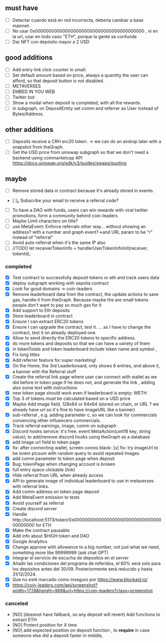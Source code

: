 ## must have
- [ ] Detectar cuando está en red incorrecta, debería cambiar a base mainnet.
- [ ] No usar 0x0000000000000000000000000000000000000000 , ni en la url, usar en todo caso "ETH", porque la gente se confunde
- [ ] Dar NFT con depósito mayor a 2 USD

## good additions
- [ ] Add entry link click counter in small.
- [ ] Set default amount based on price, always a quantity the user can afford, so that deposit button is not disabled.
- [ ] METAVERSES
- [ ] EMBED IN YOU WEB
- [ ] Twitter bot
- [ ] Show a modal when deposit is completed, with all the rewards.
- [ ] in subgraph, on DepositEntity set comm and referrer as User instead of Bytes/Address. 

## other additions
- [ ] Deposits receive a CRH erc20 token. -> we can do an airdrop later with a snapshot from theGraph.
- [ ] Get the USD price from uniswap subgraph so that we don't need a backend using coinmarketcap API https://docs.uniswap.org/sdk/v3/guides/swaps/quoting

## maybe
- [ ] Remove stored data in contract because it's already stored in events.

- [ ]¿ Subscribe your email to receive a referral code?
- [ ] To have a DAO with funds, users can win rewards with viral twitter promotions, form a community behind coin-leaders
- [ ] Maybe Limit characters on title?
- [ ] use MetaEvent: Enforce referrals other way... without showing an address? with a number and graph event?->and URL param to be "r" instead of "referral"
- [ ] Avoid auto-referral when it's the same IP also
- [ ] //TODO let receiverTokenInfo = handlerUserTokenInfoInit(receiver, tokenId);

### completed
- [x] Test contract to successfully deposit tokens or eth and track users data
- [x] deploy subgraph working with sepolia contract
- [x] Look for good domains -> coin-leaders
- [x] Remove leaderboard data from the contract, the update actions to save gas, handle it from theGraph. Because maybe the are small tokens people don't want to pay so much gas for it
- [x] Add support to Eth deposits
- [x] Store leaderboard in contract
- [x] Ensure I can extract ERC20 tokens
- [x] Ensure I can upgrade the contract, test it. ... as I have to change the contract, test it on already deployed one.
- [x] Allow to send directly the ERC20 tokens to specific address.
- [x] do more tokens and deposits so that we can have a variety of them
- [x] in tokenTotals and token leaderboard include token name and symbol ,
- [x] Fix long titles
- [x] Add referrer feature for super marketing!
- [x] On the Home, the 3rd Leaderbosard, only shows 6 entries, and above it, a banner with the Referral stuff
- [x] Create the referral link page where user can connect with wallet as we did before in token page if he does not, and generate the link , adding also some text with instructions
- [x] new token page should work even if leaderboard is empty: WETH 
- [x] Top 3 of tokens must be calculated based on a USD price
- [x] Maybe Add image field, 128x64 or 64x64 (stored on chain, or URL ? we already have url so it's fine to have imageURL like a banner)
- [x] sub-referral , e.g. adding parameter c, so we can look for commercials convencing other influencers commercials.
- [x] Track referral earnings, image, comm on subgraph
- [x] Discord hooks service: it's free. event MetaAction(uint16 key, string value); to add/remove discord hooks using theGraph as a database
- [x] add image url field to token page
- [x] fix: after connecting wallet, screen comes black- [x] fix: try imageUrl to be lorem picsum with random query to avoid repeated images
- [x] add comm parameter to token page when deposit
- [x] Bug: tokenPage when changing account is broken
- [x] full entry space clickable (link)
- [x] Hide referral from URL when already access
- [x] API to generate image of individual leaderboard to use in metaverses with referral links.
- [x] Add comm address on token page deposit
- [x] Add MetaEvent emission to tests
- [x] Avoid yourself as referral
- [x] Create discord server
- [x] Handle http://localhost:5173/token/0x0000000000000000000000000000000000000000 for ETH
- [x] Make the contract pausable
- [x] Add info about $HIGH token and DAO
- [x] Google Analytics
- [x] Change approve with allowance to a big number, not just what we need, somehting more like 99999999 (ask chat GPT)
- [x] Integrar el servicio de escucha de depositos en el server
- [x] Añadir las condiciones del programa de referidos, el 60% será solo para los depósitos antes del 30/09. Posteriormente será reducido y hasta 31/12/2024.
- [x] Que no esté marcado como inseguro por https://www.blockaid.io/
- [x] https://coin-leaders.com/api/screenshot?width=1728&height=968&url=https://coin-leaders?class=screenshot
### canceled
- [NO] (doesnot have fallback, so any deposit will revert) Add functions to extract ETH
- [NO] Protect position for X time
- [NO] add expected position on deposit function , to **require** in case someone else did a deposit faster in middle,
